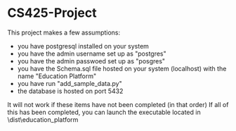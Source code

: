# CS425-Project

This project makes a few assumptions:

- you have postgresql installed on your system
- you have the admin username set up as "postgres"
- you have the admin passwoed set up as "posgres"
- you have the Schema.sql file hosted on your system (localhost) with the name "Education Platform"
- you have run "add_sample_data.py"
- the database is hosted on port 5432

It will not work if these items have not been completed (in that order)
If all of this has been completed, you can launch the executable located in \dist\education_platform
